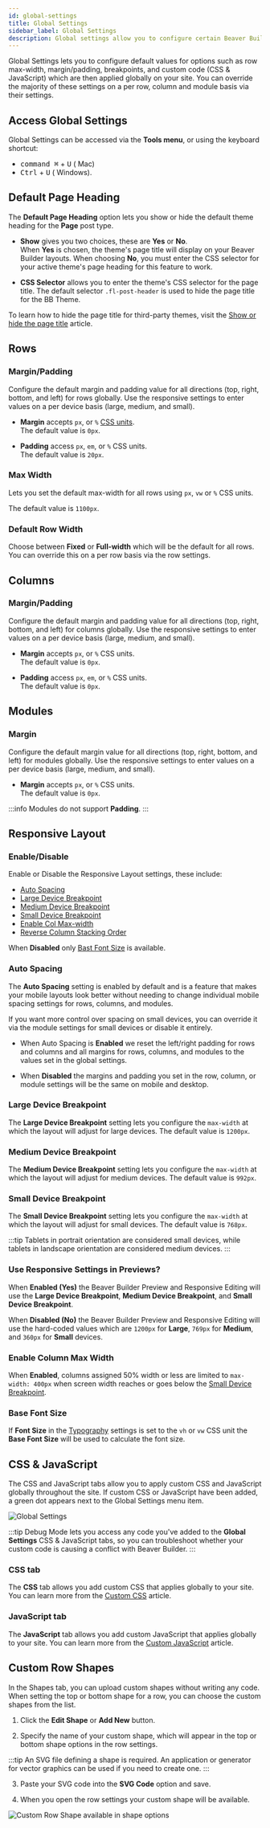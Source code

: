 ```yaml
---
id: global-settings
title: Global Settings
sidebar_label: Global Settings
description: Global settings allow you to configure certain Beaver Builder settings globally.
---
```


Global Settings lets you to configure default values for options such as row max-width, margin/padding, breakpoints, and custom code (CSS & JavaScript) which are then applied globally on your site. You can override the majority of these settings on a per row, column and module basis via their settings.

## Access Global Settings

Global Settings can be accessed via the **Tools menu**, or using the keyboard shortcut:

* <kbd>command ⌘</kbd> + <kbd>U</kbd> (<i className="fab fa-apple"></i> Mac)
* <kbd>Ctrl</kbd> + <kbd>U</kbd> (<i className="fab fa-windows"></i> Windows).

## Default Page Heading

The **Default Page Heading** option lets you show or hide the default theme heading for the **Page** post type.

* **Show** gives you two choices, these are **Yes** or **No**.  
  When **Yes** is chosen, the theme's page title will display on your Beaver Builder layouts. When choosing **No**, you must enter the CSS selector for your active theme's page heading for this feature to work.

* **CSS Selector** allows you to enter the theme's CSS selector for the page title. The default selector `.fl-post-header` is used to hide the page title for the BB Theme.

To learn how to hide the page title for third-party themes, visit the [Show or hide the page title](show-or-hide-the-wordpress-page-title.md) article.

## Rows

### Margin/Padding

Configure the default margin and padding value for all directions (top, right, bottom, and left) for rows globally. Use the responsive settings to enter values on a per device basis (large, medium, and small).

* **Margin** accepts `px`, or `%` [CSS units](https://www.w3schools.com/CSSref/css_units.asp).  
  The default value is `0px`.

* **Padding**  access `px`, `em`, or `%` CSS units.  
  The default value is `20px`.

### Max Width

Lets you set the default max-width for all rows using `px`, `vw` or `%` CSS units.

The default value is `1100px`.

### Default Row Width

Choose between **Fixed** or **Full-width** which will be the default for all rows. You can override this on a per row basis via the row settings.

## Columns

### Margin/Padding

Configure the default margin and padding value for all directions (top, right, bottom, and left) for columns globally. Use the responsive settings to enter values on a per device basis (large, medium, and small).

* **Margin** accepts `px`, or `%` CSS units.   
  The default value is `0px`.

* **Padding**  access `px`, `em`, or `%` CSS units.      
  The default value is `0px`.

## Modules

### Margin

Configure the default margin value for all directions (top, right, bottom, and left) for modules globally. Use the responsive settings to enter values on a per device basis (large, medium, and small).

* **Margin** accepts `px`, or `%` CSS units.    
  The default value is `0px`.

:::info
Modules do not support **Padding**.
:::

## Responsive Layout

### Enable/Disable

Enable or Disable the Responsive Layout settings, these include:

* [Auto Spacing](#auto-spacing)
* [Large Device Breakpoint](#large-device-breakpoint)
* [Medium Device Breakpoint](#medium-device-breakpoint)
* [Small Device Breakpoint](#small-device-breakpoint)
* [Enable Col Max-width](#enable-column-max-width)
* [Reverse Column Stacking Order](/beaver-builder/layouts/columns/reverse-column-stacking-order.md)

When **Disabled** only [Bast Font Size](#base-font-size) is available.

### Auto Spacing

The **Auto Spacing** setting is enabled by default and is a feature that makes your mobile layouts look better without needing to change individual mobile spacing settings for rows, columns, and modules.

If you want more control over spacing on small devices, you can override it via the module settings for small devices or disable it entirely.

* When Auto Spacing is **Enabled** we reset the left/right padding for rows and columns and all margins for rows, columns, and modules to the values set in the global settings.

* When **Disabled** the margins and padding you set in the row, column, or module settings will be the same on mobile and desktop.

### Large Device Breakpoint

The **Large Device Breakpoint** setting lets you configure the `max-width` at which the layout will adjust for large devices. The default value is `1200px`.

### Medium Device Breakpoint

The **Medium Device Breakpoint** setting lets you configure the `max-width` at which the layout will adjust for medium devices. The default value is `992px`.

### Small Device Breakpoint

The **Small Device Breakpoint** setting lets you configure the `max-width` at which the layout will adjust for small devices. The default value is `768px`.

:::tip
Tablets in portrait orientation are considered small devices, while tablets in landscape orientation are considered medium devices.
:::

### Use Responsive Settings in Previews?

When **Enabled (Yes)** the Beaver Builder Preview and Responsive Editing will use the **Large Device Breakpoint**, **Medium Device Breakpoint**, and **Small Device Breakpoint**.

When **Disabled (No)** the Beaver Builder Preview and Responsive Editing will use the hard-coded values which are `1200px` for **Large**, `769px` for **Medium**, and `360px` for **Small** devices.

### Enable Column Max Width

When **Enabled**, columns assigned 50% width or less are limited to `max-width: 400px` when screen width reaches or goes below the [Small Device Breakpoint](#small-device-breakpoint).

### Base Font Size

If **Font Size** in the [Typography](/beaver-builder/styles/typography/typography.md) settings is set to the `vh` or `vw` CSS unit the **Base Font Size** will be used to calculate the font size.

## CSS & JavaScript

The CSS and JavaScript tabs allow you to apply custom CSS and JavaScript globally throughout the site. If custom CSS or JavaScript have been added, a green dot appears next to the Global Settings menu item.

![Global Settings](/img/beaver-builder/user-interface--global-settings--1.jpg)

:::tip
Debug Mode lets you access any code you've added to the **Global Settings** CSS & JavaScript tabs, so you can troubleshoot whether your custom code is causing a conflict with Beaver Builder.
:::

### CSS tab

The **CSS** tab allows you add custom CSS that applies globally to your site. You can learn more from the [Custom CSS](/beaver-builder/styles/code/custom-css.md) article.

### JavaScript tab

The **JavaScript** tab allows you add custom JavaScript that applies globally to your site. You can learn more from the [Custom JavaScript](/beaver-builder/styles/code/custom-javascript.md) article.

## Custom Row Shapes

In the Shapes tab, you can upload custom shapes without writing any code. When setting the top or bottom shape for a row, you can choose the custom shapes from the list.

1. Click the **Edit Shape** or **Add New** button.

2. Specify the name of your custom shape, which will appear in the top or bottom shape options in the row settings.  

  :::tip
  An SVG file defining a shape is required. An application or generator for vector graphics can be used if you need to create one.
  :::

3. Paste your SVG code into the **SVG Code** option and save.  

4. When you open the row settings your custom shape will be available.  

  ![Custom Row Shape available in shape options](/img/beaver-builder/user-interface--global-settings--2.jpg)
